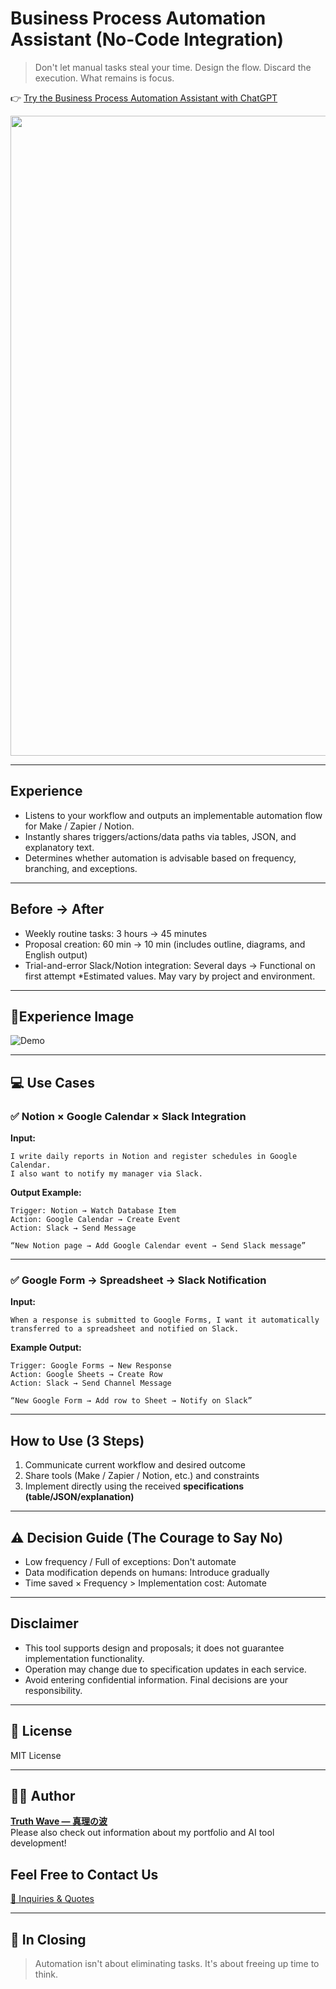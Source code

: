 # Business Process Automation Assistant (No-Code Integration)

> Don't let manual tasks steal your time.
> Design the flow. Discard the execution.
> What remains is focus.

👉 [Try the Business Process Automation Assistant with ChatGPT](https://chatgpt.com/g/g-686cbee5caec819198409bcf683f72f9-ye-wu-hurosesuzi-dong-hua-asisutanto-nokotolian-xi)

<p align="center">
<img width="1536" height="1024" alt="ノーコード (1)" src="https://github.com/user-attachments/assets/0627cce2-49c5-490e-a903-0815acd2062d" />
</p>

---

## Experience
- Listens to your workflow and outputs an implementable automation flow for Make / Zapier / Notion.
- Instantly shares triggers/actions/data paths via tables, JSON, and explanatory text.
- Determines whether automation is advisable based on frequency, branching, and exceptions.

---

## Before → After

- Weekly routine tasks: 3 hours → 45 minutes
- Proposal creation: 60 min → 10 min (includes outline, diagrams, and English output)
- Trial-and-error Slack/Notion integration: Several days → Functional on first attempt
*Estimated values. May vary by project and environment.

---

## 📸Experience Image

![Demo](https://github.com/truthwave/-No-Code-Workflow-Automation-Assistant/blob/main/English/Demo%20Movie.gif)

---

## 💻 Use Cases

### ✅ Notion × Google Calendar × Slack Integration

**Input:**

```
I write daily reports in Notion and register schedules in Google Calendar.
I also want to notify my manager via Slack.
```

**Output Example:**

```
Trigger: Notion → Watch Database Item
Action: Google Calendar → Create Event
Action: Slack → Send Message

“New Notion page → Add Google Calendar event → Send Slack message”
```

---

### ✅ Google Form → Spreadsheet → Slack Notification

**Input:**

```
When a response is submitted to Google Forms, I want it automatically transferred to a spreadsheet and notified on Slack.
```

**Example Output:**

```
Trigger: Google Forms → New Response
Action: Google Sheets → Create Row
Action: Slack → Send Channel Message

“New Google Form → Add row to Sheet → Notify on Slack”
```

---

## How to Use (3 Steps)
1. Communicate current workflow and desired outcome
2. Share tools (Make / Zapier / Notion, etc.) and constraints
3. Implement directly using the received **specifications (table/JSON/explanation)**

---

## ⚠️ Decision Guide (The Courage to Say No)

- Low frequency / Full of exceptions: Don't automate
- Data modification depends on humans: Introduce gradually
- Time saved × Frequency > Implementation cost: Automate

---

## Disclaimer
- This tool supports design and proposals; it does not guarantee implementation functionality.
- Operation may change due to specification updates in each service.
- Avoid entering confidential information. Final decisions are your responsibility.

---

## 📄 License

MIT License

---

## 🧑‍💻 Author

**[Truth Wave ― 真理の波](https://github.com/truthwave)**  
Please also check out information about my portfolio and AI tool development!

## Feel Free to Contact Us
[📩 Inquiries & Quotes](mailto:realmadrid71214591@gmail.com)

---

## 🏁 In Closing

> Automation isn't about eliminating tasks.
> It's about freeing up time to think.
